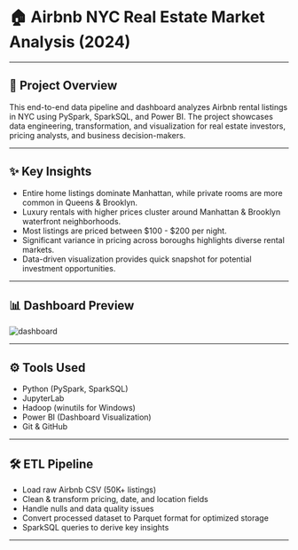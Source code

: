 # 🏠 Airbnb NYC Real Estate Market Analysis (2024)

---

## 🔎 Project Overview

This end-to-end data pipeline and dashboard analyzes Airbnb rental listings in NYC using PySpark, SparkSQL, and Power BI. The project showcases data engineering, transformation, and visualization for real estate investors, pricing analysts, and business decision-makers.

---

## ✨ Key Insights

- Entire home listings dominate Manhattan, while private rooms are more common in Queens & Brooklyn.
- Luxury rentals with higher prices cluster around Manhattan & Brooklyn waterfront neighborhoods.
- Most listings are priced between $100 - $200 per night.
- Significant variance in pricing across boroughs highlights diverse rental markets.
- Data-driven visualization provides quick snapshot for potential investment opportunities.

---

## 📊 Dashboard Preview

![dashboard](https://github.com/user-attachments/assets/fc218df6-9051-485f-9753-995af4b132b7)


---

## ⚙️ Tools Used

- Python (PySpark, SparkSQL)
- JupyterLab
- Hadoop (winutils for Windows)
- Power BI (Dashboard Visualization)
- Git & GitHub

---

## 🛠️ ETL Pipeline

- Load raw Airbnb CSV (50K+ listings)
- Clean & transform pricing, date, and location fields
- Handle nulls and data quality issues
- Convert processed dataset to Parquet format for optimized storage
- SparkSQL queries to derive key insights

---
